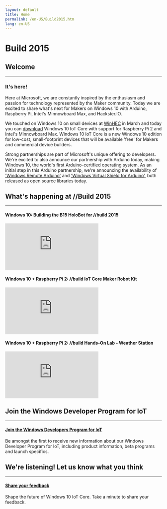 ```yaml
---
layout: default
title: Home
permalink: /en-US/Build2015.htm
lang: en-US
---
```

<div class="build-2015-background">
  <div class="col-md-12 text-center">
    <h1>Build 2015</h1>
  </div>
</div>
<div class="row section-heading">
  <h2>Welcome</h2>
  <hr>
  <h3>It's here!</h3>
  <div class="build-2015-windows"></div>
  <p>Here at Microsoft, we are constantly inspired by the enthusiasm and passion for technology represented by the Maker community. Today we are excited to share what's next for Makers on Windows 10 with Arduino, Raspberry Pi, Intel's Minnowboard Max, and Hackster.IO.</p>

  <p>We touched on Windows 10 on small devices at <a href="https://msdn.microsoft.com/en-us/windows/hardware/dn913720(v=vs.85).aspx">WinHEC</a> in March and today you can <a href="https://dev.windows.com/en-US/iot">download</a> Windows 10 IoT Core with support for Raspberry Pi 2 and Intel's Minnowboard Max. Windows 10 IoT Core is a new Windows 10 edition for low-cost, small-footprint devices that will be available 'free' for Makers and commercial device builders.</p>

  <p>Strong partnerships are part of Microsoft's unique offering to developers. We're excited to also announce our partnership with Arduino today, making Windows 10, the world's first Arduino-certified operating system. As an initial step in this Arduino partnership, we're announcing the availability of <a href="http://ms-iot.github.io/content/win10/SetupWRA.htm">'Windows Remote Arduino'</a> and <a href="http://ms-iot.github.io/content/win10/SetupWVSA.htm">'Windows Virtual Shield for Arduino'</a>, both released as open source libraries today.</p>

</div>
<div class="row section-heading">
  <h2>What's happening at //Build 2015</h2>
  <hr>
  <div class="col-md-12">
    <div class="col-md-4">
        <h4>Windows 10: Building the B15 HoloBot for //build 2015</h4>
        <iframe class="build2015-iframe" src="https://www.youtube.com/embed/r1PaAWvygQk" frameborder="0" allowfullscreen></iframe>
    </div>
    <div class="col-md-4">
        <h4>Windows 10 + Raspberry Pi 2: //build IoT Core Maker Robot Kit</h4>
        <iframe class="build2015-iframe" src="https://www.youtube.com/embed/aKCieb-Gf2g" frameborder="0" allowfullscreen></iframe>
    </div>
    <div class="col-md-4">
        <h4>Windows 10 + Raspberry Pi 2: //build Hands-On Lab - Weather Station</h4>
        <iframe class="build2015-iframe" src="https://www.youtube.com/embed/Hkm4THS3Rf8" frameborder="0" allowfullscreen></iframe>
    </div>
  </div>
</div>
<div class="row section-heading">
  <h2>Join the Windows Developer Program for IoT</h2>
  <hr>
  <a href="{{site.signupurl}}">
      <h4 class="btn btn-default btn-build">Join the Windows Developers Program for IoT</h4>
    </a>
    <p>Be amongst the first to receive new information about our Windows Developer Program for IoT, including product information, beta programs and launch specifics.</p>
</div>
<div class="row section-heading">
  <h2>We're listening! Let us know what you think</h2>
  <hr>
  <a href="https://microsoft.qualtrics.com/jfe/form/SV_3ZUHQMqjAcS8zDT">
      <h4 class="btn btn-default btn-build">Share your feedback</h4>
    </a>
    <p>Shape the future of Windows 10 IoT Core. Take a minute to share your feedback.</p>
</div>
